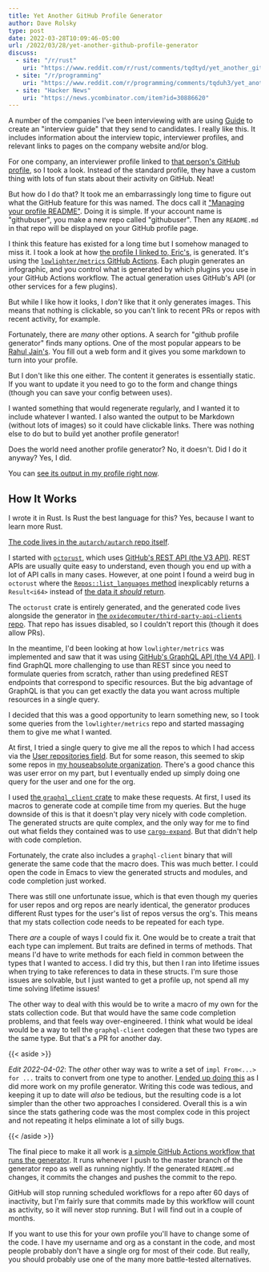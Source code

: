 ```yaml
---
title: Yet Another GitHub Profile Generator
author: Dave Rolsky
type: post
date: 2022-03-28T10:09:46-05:00
url: /2022/03/28/yet-another-github-profile-generator
discuss:
  - site: "/r/rust"
    uri: "https://www.reddit.com/r/rust/comments/tqdtyd/yet_another_github_profile_generator_written_in/"
  - site: "/r/programming"
    uri: "https://www.reddit.com/r/programming/comments/tqduh3/yet_another_github_profile_generator/"
  - site: "Hacker News"
    uri: "https://news.ycombinator.com/item?id=30886620"
---
```


A number of the companies I've been interviewing with are using
[Guide](https://guide.co/) to create an "interview guide" that they send to
candidates. I really like this. It includes information about the interview
topic, interviewer profiles, and relevant links to pages on the company
website and/or blog.

For one company, an interviewer profile linked to [that person's GitHub
profile](https://github.com/esatterwhite), so I took a look. Instead of the
standard profile, they have a custom thing with lots of fun stats about their
activity on GitHub. Neat!

But how do I do that? It took me an embarrassingly long time to figure out what
the GitHub feature for this was named. The docs call it ["Managing your
profile
README"](https://docs.github.com/en/account-and-profile/setting-up-and-managing-your-github-profile/customizing-your-profile/managing-your-profile-readme). Doing
it is simple. If your account name is "githubuser", you make a new repo called
"githubuser". Then any `README.md` in that repo will be displayed on your
GitHub profile page.

I think this feature has existed for a long time but I somehow managed to miss
it. I took a look at how [the profile I linked to,
Eric's](https://github.com/esatterwhite), is generated. It's using the
[`lowlighter/metrics` GitHub
Actions](https://github.com/lowlighter/metrics/). Each plugin generates an
infographic, and you control what is generated by which plugins you use in
your GitHub Actions workflow. The actual generation uses GitHub's API (or
other services for a few plugins).

But while I like how it looks, I _don't_ like that it only generates
images. This means that nothing is clickable, so you can't link to recent PRs
or repos with recent activity, for example.

Fortunately, there are _many_ other options. A search for "github profile
generator" finds many options. One of the most popular appears to be [Rahul
Jain's](https://rahuldkjain.github.io/gh-profile-readme-generator/). You fill
out a web form and it gives you some markdown to turn into your profile.

But I don't like this one either. The content it generates is essentially
static. If you want to update it you need to go to the form and change things
(though you can save your config between uses).

I wanted something that would regenerate regularly, and I wanted it to include
whatever I wanted. I also wanted the output to be Markdown (without lots of
images) so it could have clickable links. There was nothing else to do but to
build yet another profile generator!

Does the world need another profile generator? No, it doesn't. Did I do it
anyway? Yes, I did.

You can [see its output in my profile right now](https://github.com/autarch).

## How It Works

I wrote it in Rust. Is Rust the best language for this? Yes, because I want to
learn more Rust.

[The code lives in the `autarch/autarch` repo
itself](https://github.com/autarch/autarch).

I started with [`octorust`](https://docs.rs/octorust/latest/octorust/), which
uses [GitHub's REST API (the V3 API)](https://docs.github.com/en/rest). REST
APIs are usually quite easy to understand, even though you end up with a lot
of API calls in many cases. However, at one point I found a weird bug in
`octorust` where the [`Repos::list_languages`
method](https://docs.rs/octorust/latest/octorust/repos/struct.Repos.html#method.list_languages)
inexplicably returns a `Result<i64>` instead of [the data it _should_
return](https://docs.github.com/en/rest/reference/repos#list-repository-languages).

The `octorust` crate is entirely generated, and the generated code lives
alongside the generator in [the `oxidecomputer/third-party-api-clients`
repo](https://github.com/oxidecomputer/third-party-api-clients). That repo has
issues disabled, so I couldn't report this (though it does allow PRs).

In the meantime, I'd been looking at how `lowlighter/metrics` was implemented
and saw that it was using [GitHub's GraphQL API (the V4
API)](https://docs.github.com/en/graphql). I find GraphQL more challenging to
use than REST since you need to formulate queries from scratch, rather than
using predefined REST endpoints that correspond to specific resources. But the
big advantage of GraphQL is that you can get exactly the data you want across
multiple resources in a single query.

I decided that this was a good opportunity to learn something new, so I took
some queries from the `lowlighter/metrics` repo and started massaging them to
give me what I wanted.

At first, I tried a single query to give me all the repos to which I had
access via the [User repositories
field](https://docs.github.com/en/graphql/reference/objects#user). But for
some reason, this seemed to skip some repos in [my houseabsolute
organization](https://github.com/houseabsolute/). There's a good chance this
was user error on my part, but I eventually ended up simply doing one query
for the user and one for the org.

I used [the `graphql_client` crate](https://lib.rs/crates/graphql_client) to
make these requests. At first, I used its macros to generate code at compile
time from my queries. But the huge downside of this is that it doesn't play
very nicely with code completion. The generated structs are quite complex, and
the only way for me to find out what fields they contained was to use
[`cargo-expand`](https://github.com/dtolnay/cargo-expand). But that didn't
help with code completion.

Fortunately, the crate also includes a `graphql-client` binary that will
generate the same code that the macro does. This was much better. I could open
the code in Emacs to view the generated structs and modules, and code
completion just worked.

There was still one unfortunate issue, which is that even though my queries
for user repos and org repos are nearly identical, the generator produces
different Rust types for the user's list of repos versus the org's. This means
that my stats collection code needs to be repeated for each type.

There _are_ a couple of ways I could fix it. One would be to create a trait
that each type can implement. But traits are defined in terms of methods. That
means I'd have to write methods for each field in common between the types
that I wanted to access. I did try this, but then I ran into lifetime issues
when trying to take references to data in these structs. I'm sure those issues
are solvable, but I just wanted to get a profile up, not spend all my time
solving lifetime issues!

The other way to deal with this would be to write a macro of my own for the
stats collection code. But that would have the same code completion problems,
and that feels way over-engineered. I think what would be ideal would be a way
to tell the `graphql-client` codegen that these two types are the same
type. But that's a PR for another day.

{{< aside >}}

*Edit 2022-04-02*: The _other_ other way was to write a set of `impl From<...>
for ...` traits to convert from one type to another. [I ended up doing
this](https://github.com/autarch/autarch/blob/master/src/convert.rs) as I did
more work on my profile generator. Writing this code was tedious, and keeping
it up to date will _also_ be tedious, but the resulting code is a lot simpler
than the other two approaches I considered. Overall this is a win since the
stats gathering code was the most complex code in this project and not
repeating it helps eliminate a lot of silly bugs.

{{< /aside >}}

The final piece to make it all work is [a simple GitHub Actions workflow that
runs the
generator](https://github.com/autarch/autarch/blob/master/.github/workflows/regenerate.yml). It
runs whenever I push to the master branch of the generator repo as well as
running nightly. If the generated `README.md` changes, it commits the changes
and pushes the commit to the repo.

GitHub will stop running scheduled workflows for a repo after 60 days of
inactivity, but I'm fairly sure that commits made by this workflow will count
as activity, so it will never stop running. But I will find out in a couple of
months.

If you want to use this for your own profile you'll have to change some of the
code. I have my username and org as a constant in the code, and most people
probably don't have a single org for most of their code. But really, you
should probably use one of the many more battle-tested alternatives.
